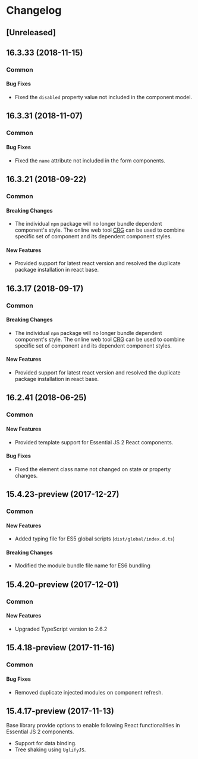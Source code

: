 # Changelog

## [Unreleased]

## 16.3.33 (2018-11-15)

### Common

#### Bug Fixes

- Fixed the `disabled` property value not included in the component model.

## 16.3.31 (2018-11-07)

### Common

#### Bug Fixes

- Fixed the `name` attribute not included in the form components.

## 16.3.21 (2018-09-22)

### Common

#### Breaking Changes

- The individual `npm` package will no longer bundle dependent component's style. The online web tool [CRG](https://crg.syncfusion.com/) can be used to combine specific set of component and its dependent component styles.

#### New Features

- Provided support for latest react version and resolved the duplicate package installation in react base.

## 16.3.17 (2018-09-17)

### Common

#### Breaking Changes

- The individual `npm` package will no longer bundle dependent component's style. The online web tool [CRG](https://crg.syncfusion.com/) can be used to combine specific set of component and its dependent component styles.

#### New Features

- Provided support for latest react version and resolved the duplicate package installation in react base.

## 16.2.41 (2018-06-25)

### Common

#### New Features

- Provided template support for Essential JS 2 React components.

#### Bug Fixes

- Fixed the element class name not changed on state or property changes.

## 15.4.23-preview (2017-12-27)

### Common

#### New Features

- Added typing file for ES5 global scripts (`dist/global/index.d.ts`)

#### Breaking Changes

- Modified the module bundle file name for ES6 bundling

## 15.4.20-preview (2017-12-01)

### Common

#### New Features

- Upgraded TypeScript version to 2.6.2

## 15.4.18-preview (2017-11-16)

### Common

#### Bug Fixes

- Removed duplicate injected modules on component refresh.

## 15.4.17-preview (2017-11-13)

Base library provide options to enable following React functionalities in Essential JS 2 components.

- Support for data binding.
- Tree shaking using `UglifyJS`.
